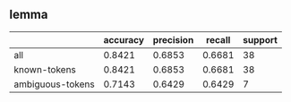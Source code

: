 
## lemma

|                  | accuracy | precision | recall | support |
|------------------|----------|-----------|--------|---------|
| all              | 0.8421   | 0.6853    | 0.6681 | 38      |
| known-tokens     | 0.8421   | 0.6853    | 0.6681 | 38      |
| ambiguous-tokens | 0.7143   | 0.6429    | 0.6429 | 7       |

